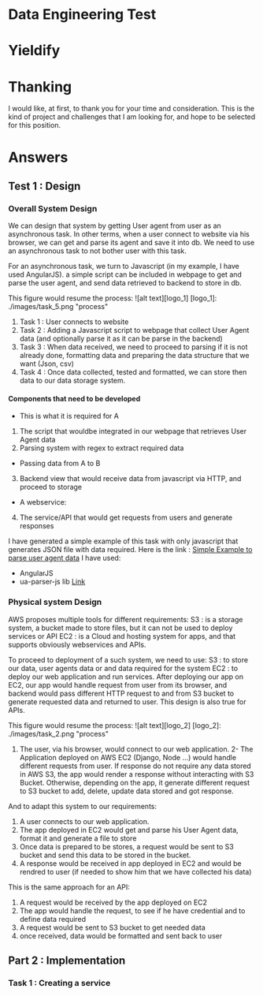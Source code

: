 # Data Engineering Test 
# Yieldify

# Thanking
I would like, at first, to thank you for your time and consideration. This is the kind of project and challenges that I am looking for, and hope to be selected for this position.

# Answers
## Test 1 : Design
### Overall System Design
We can design that system by getting User agent from user as an asynchronous task. In other terms, when a user connect to website via his browser, we can get and parse its agent and save it into db. We need to use an asynchronous task to not bother user with this task.

For an asynchronous task, we turn to Javascript (in my example, I have used AngularJS). a simple script can be included in webpage to get and parse the user agent, and send data retrieved to backend to store in db.

This figure would resume the process:
![alt text][logo_1]
[logo_1]: ./images/task_5.png "process"

1. Task 1 : User connects to website 
2. Task 2 : Adding a Javascript script to webpage that collect User Agent data (and optionally parse it as it can be parse in the backend)
3. Task 3 : When data received, we need to proceed to parsing if it is not already done, formatting data and preparing the data structure that we want (Json, csv)
4. Task 4 : Once data collected, tested and formatted, we can store then data to our data storage system.

#### Components that need to be developed
- This is what it is required for A
1. The script that wouldbe integrated in our webpage that retrieves User Agent data
2. Parsing system with regex to extract required data
- Passing data from A to B
3. Backend view that would receive data from javascript via HTTP, and proceed to storage
- A webservice:
4. The service/API that would get requests from users and generate responses

I have generated a simple example of this task with only javascript that generates JSON file with data required. Here is the link : [Simple Example to parse user agent data](http://yieldify.alwaysdata.net)
I have used:
- AngularJS
- ua-parser-js lib [Link](https://github.com/faisalman/ua-parser-js)

### Physical system Design
AWS proposes multiple tools for different requirements:
S3 : is a storage system, a bucket made to store files, but it can not be used to deploy services or API 
EC2 : is a Cloud and hosting system for apps, and that supports obviously webservices and APIs. 

To proceed to deployment of a such system, we need to use:
S3 : to store our data, user agents data or and data required for the system
EC2 : to deploy our web application and run services. After deploying our app on EC2, our app would handle request from user from its browser, and backend would pass different HTTP request to and from S3 bucket to generate requested data and returned to user. This design is also true for APIs.

This figure would resume the process:
![alt text][logo_2]
[logo_2]: ./images/task_2.png "process"

1. The user, via his browser, would connect to our web application.
2- The Application deployed on AWS EC2 (Django, Node ...) would handle different requests from user. If response do not require any data stored in AWS S3, the app would render a response without interacting with S3 Bucket. Otherwise, depending on the app, it generate different request to S3 bucket to add, delete, update data stored and got response.

And to adapt this system to our requirements:
1. A user connects to our web application.
2. The app deployed in EC2 would get and parse his User Agent data, format it and generate a file to store
3. Once data is prepared to be stores, a request would be sent to S3 bucket and send this data to be stored in the bucket.
4. A response would be received in app deployed in EC2 and would be rendred to user (if needed to show him that we have collected his data)

This is the same approach for an API:
1. A request would be received by the app deployed on EC2
2. The app would handle the request, to see if he have credential and to define data required 
3. A request would be sent to S3 bucket to get needed data
4. once received, data would be formatted and sent back to user 

## Part 2 : Implementation
### Task 1 : Creating a service

